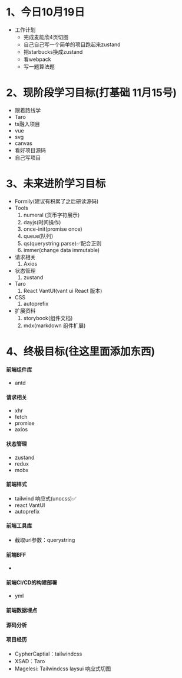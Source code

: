 # 1、今日10月19日
- 工作计划
    - 完成麦能欣4页切图
    - 自己自己写一个简单的项目跑起来zustand
    - 把starbucks换成zustand
    - 看webpack
    - 写一题算法题

# 2、现阶段学习目标(打基础 11月15号)
- 跟着路线学
- Taro
- ts融入项目
- vue
- svg
- canvas
- 看好项目源码
- 自己写项目


# 3、未来进阶学习目标
- Formily(建议有积累了之后研读源码)
- Tools
    1. numeral (货币字符展示)
    2. dayjs(时间操作)
    3. once-init(promise once)
    4. queue(队列)
    5. qs(querystring parse)✅配合正则
    6. immer(change data immutable)
- 请求相关
    1. Axios
- 状态管理
    1. zustand
- Taro
    1. React VantUI(vant ui React 版本)
- CSS
    1. autoprefix
- 扩展资料
    1. storybook(组件文档)
    2. mdx(markdown 组件扩展)


# 4、终极目标(往这里面添加东西)
#### 前端组件库
- antd
#### 请求相关
- xhr
- fetch
- promise
- axios
#### 状态管理
- zustand
- redux
- mobx
#### 前端样式
- tailwind 响应式(unocss)✅
- react VantUI
- autoprefix
#### 前端工具库
- 截取url参数：querystring
#### 前端BFF
- 
#### 前端CI/CD的构建部署
- yml
#### 前端数据埋点
#### 源码分析
#### 项目经历
- CypherCaptial：tailwindcss
- XSAD：Taro
- Magelesi: Tailwindcss laysui 响应式切图
